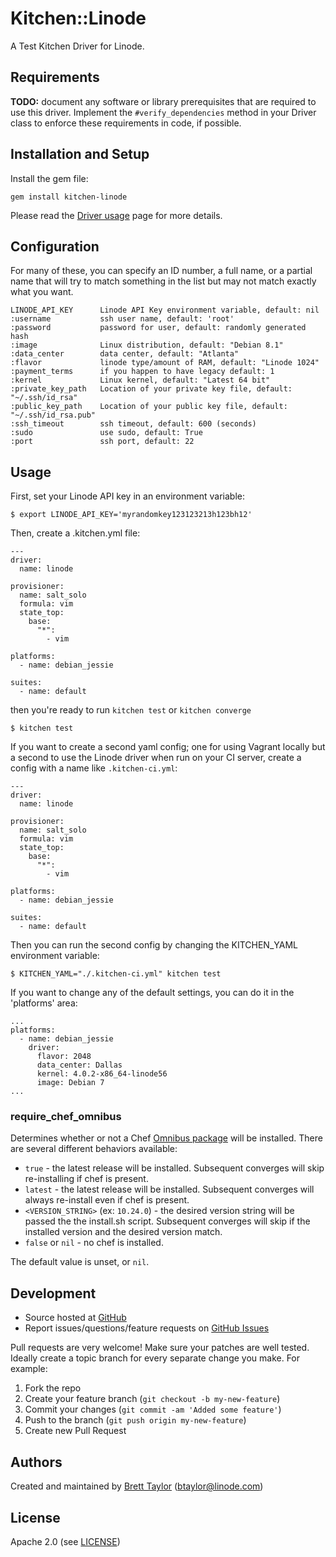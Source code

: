 # <a name="title"></a> Kitchen::Linode

A Test Kitchen Driver for Linode.

## <a name="requirements"></a> Requirements

**TODO:** document any software or library prerequisites that are required to
use this driver. Implement the `#verify_dependencies` method in your Driver
class to enforce these requirements in code, if possible.

## <a name="installation"></a> Installation and Setup

Install the gem file:
```
gem install kitchen-linode
```
Please read the [Driver usage][driver_usage] page for more details.

## <a name="config"></a> Configuration

For many of these, you can specify an ID number, a full name, or a partial name that will try to match something in the list but may not match exactly what you want.
```
LINODE_API_KEY      Linode API Key environment variable, default: nil
:username           ssh user name, default: 'root'
:password           password for user, default: randomly generated hash
:image              Linux distribution, default: "Debian 8.1"
:data_center        data center, default: "Atlanta"
:flavor             linode type/amount of RAM, default: "Linode 1024"
:payment_terms      if you happen to have legacy default: 1
:kernel             Linux kernel, default: "Latest 64 bit"
:private_key_path   Location of your private key file, default: "~/.ssh/id_rsa"
:public_key_path    Location of your public key file, default: "~/.ssh/id_rsa.pub"
:ssh_timeout        ssh timeout, default: 600 (seconds)
:sudo               use sudo, default: True
:port               ssh port, default: 22
```

## <a name="usage"></a> Usage

First, set your Linode API key in an environment variable:
```
$ export LINODE_API_KEY='myrandomkey123123213h123bh12'
```
Then, create a .kitchen.yml file:
```
---
driver:
  name: linode

provisioner:
  name: salt_solo
  formula: vim
  state_top:
    base:
      "*":
        - vim

platforms:
  - name: debian_jessie

suites:
  - name: default
```
then you're ready to run `kitchen test` or `kitchen converge`
```
$ kitchen test
```
If you want to create a second yaml config; one for using Vagrant locally but a second to use the Linode driver when run on your CI server, create a config with a name like `.kitchen-ci.yml`:
```
---
driver:
  name: linode

provisioner:
  name: salt_solo
  formula: vim
  state_top:
    base:
      "*":
        - vim

platforms:
  - name: debian_jessie

suites:
  - name: default
```
Then you can run the second config by changing the KITCHEN_YAML environment variable:
```
$ KITCHEN_YAML="./.kitchen-ci.yml" kitchen test
```
If you want to change any of the default settings, you can do it in the 'platforms' area:
```
...
platforms:
  - name: debian_jessie
    driver:
      flavor: 2048
      data_center: Dallas
      kernel: 4.0.2-x86_64-linode56
      image: Debian 7
...
```

### <a name="config-require-chef-omnibus"></a> require\_chef\_omnibus

Determines whether or not a Chef [Omnibus package][chef_omnibus_dl] will be
installed. There are several different behaviors available:

* `true` - the latest release will be installed. Subsequent converges
  will skip re-installing if chef is present.
* `latest` - the latest release will be installed. Subsequent converges
  will always re-install even if chef is present.
* `<VERSION_STRING>` (ex: `10.24.0`) - the desired version string will
  be passed the the install.sh script. Subsequent converges will skip if
  the installed version and the desired version match.
* `false` or `nil` - no chef is installed.

The default value is unset, or `nil`.

## <a name="development"></a> Development

* Source hosted at [GitHub][repo]
* Report issues/questions/feature requests on [GitHub Issues][issues]

Pull requests are very welcome! Make sure your patches are well tested.
Ideally create a topic branch for every separate change you make. For
example:

1. Fork the repo
2. Create your feature branch (`git checkout -b my-new-feature`)
3. Commit your changes (`git commit -am 'Added some feature'`)
4. Push to the branch (`git push origin my-new-feature`)
5. Create new Pull Request

## <a name="authors"></a> Authors

Created and maintained by [Brett Taylor][author] (<btaylor@linode.com>)

## <a name="license"></a> License

Apache 2.0 (see [LICENSE][license])


[author]:           https://github.com/ssplatt
[issues]:           https://github.com/ssplatt/kitchen-linode/issues
[license]:          https://github.com/ssplatt/kitchen-linode/blob/master/LICENSE
[repo]:             https://github.com/ssplatt/kitchen-linode
[driver_usage]:     http://docs.kitchen-ci.org/drivers/usage
[chef_omnibus_dl]:  http://www.getchef.com/chef/install/

